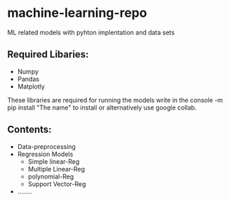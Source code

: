 # machine-learning-repo
ML related models with pyhton implentation and data sets

## Required Libaries:
<ul>
  <li>Numpy</li>
  <li>Pandas</li>
  <li>Matplotly </li>
</ul>

These libraries are required for running the models write in the console  -m pip install "The name" to install or alternatively use google collab.
  
## Contents:
<ul>
  <li>Data-preprocessing</li>
  <li>Regression Models
    <ul>
      <li>Simple linear-Reg</li>
      <li>Multiple Linear-Reg</li>
      <li>polynomial-Reg</li>
      <li>Support Vector-Reg</li>
    </ul>
  </li>
  <li>........</li>
</ul>
